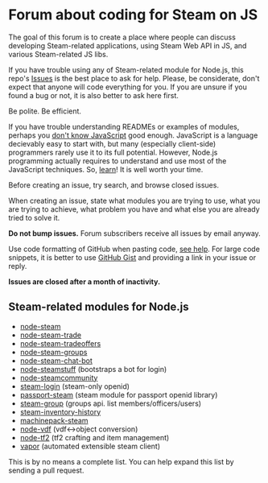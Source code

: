 # Forum about coding for Steam on JS

The goal of this forum is to create a place where people can discuss developing Steam-related applications, using Steam Web API in JS, and various Steam-related JS libs.

If you have trouble using any of Steam-related module for Node.js, this repo's [Issues](https://github.com/steam-forward/node-steam-forum/issues) is the best place to ask for help. Please, be considerate, don't expect that anyone will code everything for you. If you are unsure if you found a bug or not, it is also better to ask here first.

Be polite. Be efficient.

If you have trouble understanding READMEs or examples of modules, perhaps you [don't know JavaScript](https://github.com/getify/You-Dont-Know-JS/) good enough. JavaScript is a language decievably easy to start with, but many (especially client-side) programmers rarely use it to its full potential. However, Node.js programming actually requires to understand and use most of the JavaScript techniques. So, [learn](https://github.com/getify/You-Dont-Know-JS/)! It is well worth your time.

Before creating an issue, try search, and browse closed issues.

When creating an issue, state what modules you are trying to use, what you are trying to achieve, what problem you have and what else you are already tried to solve it.

__Do not bump issues.__ Forum subscribers receive all issues by email anyway.

Use code formatting of GitHub when pasting code, [see help](https://help.github.com/articles/github-flavored-markdown/#syntax-highlighting). For large code snippets, it is better to use [GitHub Gist](https://gist.github.com/) and providing a link in your issue or reply.

__Issues are closed after a month of inactivity.__

## Steam-related modules for Node.js

* [node-steam](https://github.com/seishun/node-steam)
* [node-steam-trade](https://github.com/seishun/node-steam-trade)
* [node-steam-tradeoffers](https://github.com/Alex7Kom/node-steam-tradeoffers)
* [node-steam-groups](https://github.com/scholtzm/node-steam-groups)
* [node-steam-chat-bot](https://github.com/efreak/node-steam-chat-bot)
* [node-steamstuff](https://github.com/DoctorMcKay/node-steamstuff) (bootstraps a bot for login)
* [node-steamcommunity](https://github.com/DoctorMcKay/node-steamcommunity)
* [steam-login](https://github.com/cpancake/steam-login) (steam-only openid)
* [passport-steam](https://github.com/liamcurry/passport-steam) (steam module for passport openid library)
* [steam-group](https://github.com/cpancake/steam-group) (groups api. list members/officers/users)
* [steam-inventory-history](https://github.com/DoctorMcKay/node-steam-inventoryhistory)
* [machinepack-steam](https://www.npmjs.com/package/machinepack-steam)
* [node-vdf](https://github.com/RJacksonm1/node-vdf) (vdf<->object conversion)
* [node-tf2](https://github.com/DoctorMcKay/node-tf2) (tf2 crafting and item management)
* [vapor](https://github.com/scholtzm/vapor) (automated extensible steam client)

This is by no means a complete list. You can help expand this list by sending a pull request.
